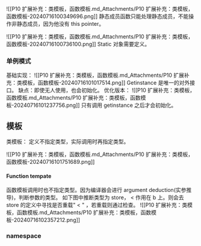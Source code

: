 ![[P10 扩展补充：类模板，函数模板.md_Attachments/P10 扩展补充：类模板，函数模板-20240716100349696.png]]
静态成员函数只能处理静态成员，不能操作非静态成员，因为他没有 this  pointer。

![[P10 扩展补充：类模板，函数模板.md_Attachments/P10 扩展补充：类模板，函数模板-20240716100736100.png]]
Static 对象需要定义。
### 单例模式
基础实现：
![[P10 扩展补充：类模板，函数模板.md_Attachments/P10 扩展补充：类模板，函数模板-20240716101017514.png]]
 Getinstance 是唯一的对外接口。
 缺点：即使无人使用，也会初始化。
 优化版本：
 ![[P10 扩展补充：类模板，函数模板.md_Attachments/P10 扩展补充：类模板，函数模板-20240716101237756.png]]
 只有调用 getinstance 之后才会初始化。
## 模板
类模板：
定义不指定类型，实际调用时再指定类型。

![[P10 扩展补充：类模板，函数模板.md_Attachments/P10 扩展补充：类模板，函数模板-20240716101751689.png]]

#### Function tempate
函数模板调用时也不指定类型。因为编译器会进行 argument deduction(实参推导)，判断参数的类型。
如下图中推断类型为 store， < 作用在 b 上。则会去 store 的定义中寻找是否重载" < " ，若重载则通过检查。
 ![[P10 扩展补充：类模板，函数模板.md_Attachments/P10 扩展补充：类模板，函数模板-20240716102357212.png]]
 ### namespace
  